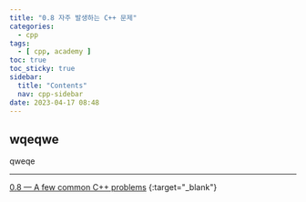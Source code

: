 ```yaml
---
title: "0.8 자주 발생하는 C++ 문제"
categories:
  - cpp
tags:
  - [ cpp, academy ]
toc: true
toc_sticky: true
sidebar:
  title: "Contents"
  nav: cpp-sidebar
date: 2023-04-17 08:48
---
```


## wqeqwe

qweqe

---

[0.8 — A few common C++ problems](https://www.learncpp.com/cpp-tutorial/a-few-common-cpp-problems/) {:target="_blank"}

<!--

<div class="notice--info" markdown="1">
<span class="notice-title">
**TITLE**
</span>

BODY
</div>

-->

